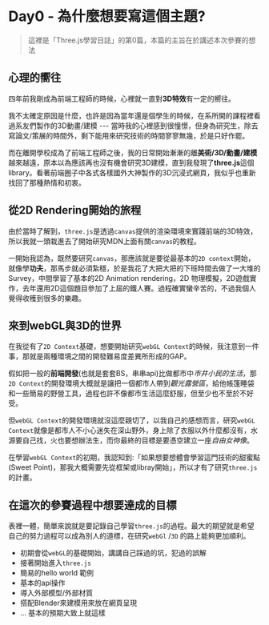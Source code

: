 # Day0 - 為什麼想要寫這個主題?

> 這裡是「Three.js學習日誌」的第0篇，本篇的主旨在於講述本次參賽的想法

## 心理的嚮往

四年前我剛成為前端工程師的時候，心裡就一直對**3D特效**有一定的嚮往。

我不太確定原因是什麼，也許是因為當年還是個學生的時候，在系所開的課程裡看過系友們製作的3D動畫/建模 --- 當時我的心裡感到很憧憬，但身為研究生，除去寫論文/策展的時間外，剩下能用來研究技術的時間寥寥無幾，於是只好作罷。

而在離開學校成為了前端工程師之後，我的日常開始漸漸的離**美術/3D/動畫/建模** 越來越遠，原本以為應該再也沒有機會研究3D建模，直到我發現了**three.js**這個library。看著前端圈子中各式各樣國外大神製作的3D沉浸式網頁，我似乎也重新找回了那種熱情和初衷。

## 從2D Rendering開始的旅程

由於當時了解到，`three.js`是透過`canvas`提供的渲染環境來實踐前端的3D特效，所以我就一頭栽進去了開始研究MDN上面有關`canvas`的教程。

一開始我認為，既然要研究`canvas`，那應該就是要從最基本的`2D context`開始，就像學**功夫**，那馬步就必須紮穩，於是我花了大把大把的下班時間去做了一大堆的Survey，中間學習了基本的2D Animation rendering，2D 物理模擬，2D遊戲實作，去年還用2D這個題目參加了上屆的鐵人賽。過程確實蠻辛苦的，不過我個人覺得收穫到很多的樂趣。

## 來到webGL與3D的世界

在我從有了`2D Context`基礎，想要開始研究`webGL Context`的時候，我注意到一件事，那就是兩種環境之間的開發難易度差異所形成的GAP。

假如把一般的**前端開發**(也就是套套BS，串串api)比做都市中*市井小民的生活*，那`2D Context`的開發環境大概就是讓把一個都市人帶到*觀光露營區*，給他帳篷睡袋和一些簡易的野營工具，過程也許不像都市生活這麼舒服，但至少也不至於不好受。

但`webGL Context`的開發環境就沒這麼親切了，以我自己的感想而言，研究`webGL Context`就像是都市人不小心迷失在深山野外，身上除了衣服以外什麼都沒有，水源要自己找，火也要想辦法生，而你最終的目標是要憑空建立一座*自由女神像*。

在學習`webGL Context`的初期，我認知到:「如果想要想體會學習這門技術的甜蜜點(Sweet Point)，那我大概需要先從框架或libray開始」，所以才有了研究`three.js`的計畫。

## 在這次的參賽過程中想要達成的目標

表裡一體，簡單來說就是要記錄自己學習`three.js`的過程。最大的期望就是希望自己的努力過程可以成為別人的道標，在研究`webGl` /`3D` 的路上能夠更加順利。

- 初期會從`webGL`的基礎開始，講講自己踩過的坑，犯過的誤解
- 接著開始進入`three.js`
- 簡易的hello world 範例
- 基本的api操作
- 導入外部模型/外部材質
- 搭配Blender來建模用來放在網頁呈現
- ... 基本的預期大致上就這樣